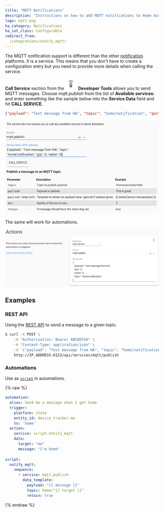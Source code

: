 ```yaml
---
title: "MQTT Notifications"
description: "Instructions on how to add MQTT notifications to Home Assistant."
logo: mqtt.png
ha_category: Notifications
ha_iot_class: Configurable
redirect_from:
  /integrations/notify.mqtt/
---
```


The MQTT notification support is different than the other [notification](/integrations/notify/) platforms. It is a service. This means that you don't have to create a configuration entry but you need to provide more details when calling the service.

**Call Service** section from the <img src='/images/screenshots/developer-tool-services-icon.png' alt='service developer tool icon' class="no-shadow" height="38" /> **Developer Tools** allows you to send MQTT messages. Choose *mqtt.publish*  from the list of **Available services:** and enter something like the sample below into the **Service Data** field and hit **CALL SERVICE**.

```json
{"payload": "Test message from HA", "topic": "home/notification", "qos": 0, "retain": 0}
```

<p class='img'>
  <img src='/images/screenshots/mqtt-notify.png' />
</p>

The same will work for automations.

<p class='img'>
  <img src='/images/screenshots/mqtt-notify-action.png' />
</p>


## Examples

### REST API

Using the [REST API](https://developers.home-assistant.io/docs/en/external_api_rest.html) to send a message to a given topic.

```bash
$ curl -X POST \
    -H "Authorization: Bearer ABCDEFGH" \
    -H "Content-Type: application/json" \
    -d '{"payload": "Test message from HA", "topic": "home/notification"}' \
    http://IP_ADDRESS:8123/api/services/mqtt/publish
```

### Automations

Use as [`script`](/integrations/script/) in automations.

{% raw %}
```yaml
automation:
  alias: Send me a message when I get home
  trigger:
    platform: state
    entity_id: device_tracker.me
    to: 'home'
  action:
    service: script.notify_mqtt
    data:
      target: "me"
      message: "I'm home"

script:
  notify_mqtt:
    sequence:
      - service: mqtt.publish
        data_template:
          payload: "{{ message }}"
          topic: home/"{{ target }}"
          retain: true
```
{% endraw %}
